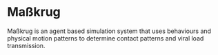 # Maßkrug
Maßkrug is an agent based simulation system that uses behaviours and physical motion patterns to determine contact patterns and viral load transmission.

